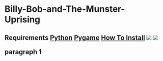 # Billy-Bob-and-The-Munster-Uprising

<h2>Requirements<h/2>
<a href="https://www.python.org/downloads/">Python</a>
<a href="https://www.lfd.uci.edu/~gohlke/pythonlibs/#pygame">Pygame</a>
<a href="https://www.youtube.com/watch?v=_GikMdhAhv0&t=53s">How To Install</a>

<img src="https://github.com/Oosker/BillyBobAndTheMunsterUprising/blob/master/Title.png">
<img src="https://github.com/Oosker/BillyBobAndTheMunsterUprising/blob/master/Game.png">
<p>
  paragraph 1
  
</p>
